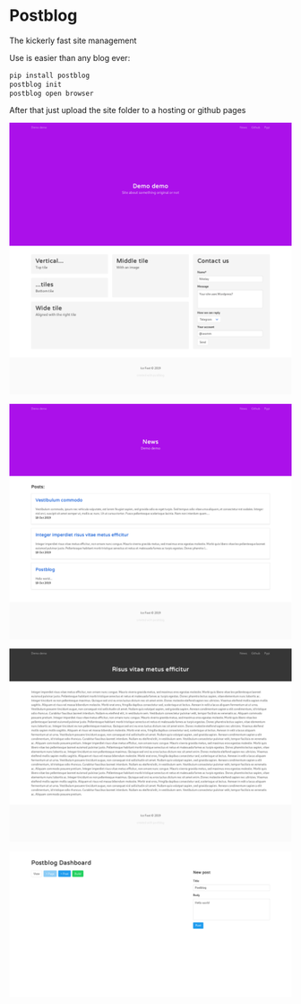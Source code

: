 # Postblog

The kickerly fast site management

Use is easier than any blog ever:
```
pip install postblog
postblog init
postblog open browser
```

After that just upload the site folder to a hosting or github pages

![1](_readme_files/1.png?raw=true)

![2](_readme_files/2.png?raw=true)

![3](_readme_files/3.png?raw=true)

![4](_readme_files/4.png?raw=true)
